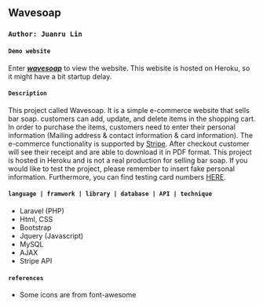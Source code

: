 ## Wavesoap

### `Author: Juanru Lin`

#### `Demo website`
Enter ***[wavesoap](https://wavesoap.herokuapp.com/)*** to view the website.
This website is hosted on Heroku, so it might have a bit startup delay.

#### `Description`
This project called Wavesoap. It is a simple e-commerce website that sells bar soap. customers can add, update, and delete items in the shopping cart. 
In order to purchase the items, customers need to enter their personal information (Mailing address & contact information & card information).
The e-commerce functionality is supported by [Stripe](https://stripe.com/en-ca). After checkout customer will see their receipt and are able to download it in PDF format.
This project is hosted in Heroku and is not a real production for selling bar soap. If you would like to test the project, please remember to insert fake personal information.
Furthermore, you can find testing card numbers [HERE](https://stripe.com/docs/testing). 


#### `language | framwork | library | database | API | technique`
- Laravel (PHP)
- Html, CSS
- Bootstrap
- Jquery (Javascript)
- MySQL 
- AJAX
- Stripe API

#### `references`
- Some icons are from font-awesome 

